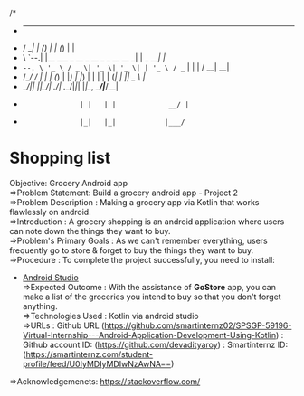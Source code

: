 /*
 *  _____ _                       _             _     _     _
 * /  ___| |                     (_)           | |   (_)   | |
 * \ `--.| |__   ___  _ __  _ __  _ _ __   __ _| |    _ ___| |_
 *  `--. \ '_ \ / _ \| '_ \| '_ \| | '_ \ / _` | |   | / __| __|
 * /\__/ / | | | (_) | |_) | |_) | | | | | (_| | |___| \__ \ |_
 * \____/|_| |_|\___/| .__/| .__/|_|_| |_|\__, \_____/_|___/\__|
 *                   | |   | |             __/ |
 *                   |_|   |_|            |___/



# Shopping list
Objective: Grocery Android app <br>
=>Problem Statement: Build a grocery android app - Project 2 <br>
=>Problem Description : Making a grocery app via Kotlin that works flawlessly on android. <br>
=>Introduction : A grocery shopping is an android application where users can note down the things they want to buy. <br>
=>Problem's Primary Goals : As we can't remember everything, users frequently go to store & forget to buy the things they want to buy. <br>
=>Procedure : To complete the project successfully, you need to install: <br>
- [Android Studio](https://www.geeksforgeeks.org/guide-to-install-and-set-up-android-studio/) <br>
=>Expected Outcome : With the assistance of <b>GoStore</b> app, you can make a list of the groceries you intend to buy so that you don't forget anything. <br>
=>Technologies Used : Kotlin via android studio <br>
=>URLs : Github URL (https://github.com/smartinternz02/SPSGP-59196-Virtual-Internship---Android-Application-Development-Using-Kotlin)
        : Github account ID: (https://github.com/devadityaroy)
        : Smartinternz ID: (https://smartinternz.com/student-profile/feed/U0IyMDIyMDIwNzAwNA==) <br>
        
=>Acknowledgemenets: https://stackoverflow.com/
